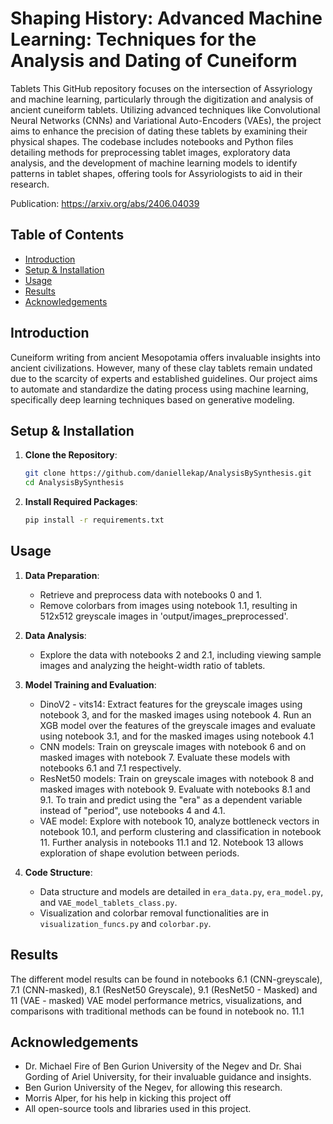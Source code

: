 # Shaping History: Advanced Machine Learning: Techniques for the Analysis and Dating of Cuneiform
Tablets
This GitHub repository focuses on the intersection of Assyriology and machine learning, particularly through the digitization and analysis of ancient cuneiform tablets. Utilizing advanced techniques like Convolutional Neural Networks (CNNs) and Variational Auto-Encoders (VAEs), the project aims to enhance the precision of dating these tablets by examining their physical shapes. The codebase includes notebooks and Python files detailing methods for preprocessing tablet images, exploratory data analysis, and the development of machine learning models to identify patterns in tablet shapes, offering tools for Assyriologists to aid in their research.

Publication: https://arxiv.org/abs/2406.04039 

## Table of Contents

- [Introduction](#introduction)
- [Setup & Installation](#setup--installation)
- [Usage](#usage)
- [Results](#results)
- [Acknowledgements](#acknowledgements)

## Introduction

Cuneiform writing from ancient Mesopotamia offers invaluable insights into ancient civilizations. However, many of these clay tablets remain undated due to the scarcity of experts and established guidelines. Our project aims to automate and standardize the dating process using machine learning, specifically deep learning techniques based on generative modeling.

## Setup & Installation

1. **Clone the Repository**:
    ```bash
    git clone https://github.com/daniellekap/AnalysisBySynthesis.git
    cd AnalysisBySynthesis
    ```
    
2. **Install Required Packages**:
    ```bash
    pip install -r requirements.txt
    ```

## Usage

1. **Data Preparation**: 
   - Retrieve and preprocess data with notebooks 0 and 1.
   - Remove colorbars from images using notebook 1.1, resulting in 512x512 greyscale images in 'output/images_preprocessed'.

2. **Data Analysis**: 
   - Explore the data with notebooks 2 and 2.1, including viewing sample images and analyzing the height-width ratio of tablets.

3. **Model Training and Evaluation**:
   - DinoV2 - vits14: Extract features for the greyscale images using notebook 3, and for the masked images using notebook 4. Run an XGB model over the features of the greyscale images and evaluate using notebook 3.1, and for the masked images using notebook 4.1
   - CNN models: Train on greyscale images with notebook 6 and on masked images with notebook 7. Evaluate these models with notebooks 6.1 and 7.1 respectively.
   - ResNet50 models: Train on greyscale images with notebook 8 and masked images with notebook 9. Evaluate with notebooks 8.1 and 9.1. To train and predict using the "era" as a dependent variable instead of "period", use notebooks 4 and 4.1.
   - VAE model: Explore with notebook 10, analyze bottleneck vectors in notebook 10.1, and perform clustering and classification in notebook 11. Further analysis in notebooks 11.1 and 12. Notebook 13 allows exploration of shape evolution between periods.

5. **Code Structure**: 
   - Data structure and models are detailed in `era_data.py`, `era_model.py`, and `VAE_model_tablets_class.py`.
   - Visualization and colorbar removal functionalities are in `visualization_funcs.py` and `colorbar.py`.

   

## Results

The different model results can be found in notebooks 6.1 (CNN-greyscale), 7.1 (CNN-masked), 8.1 (ResNet50 Greyscale), 9.1 (ResNet50 - Masked) and 11 (VAE - masked)
VAE model performance metrics, visualizations, and comparisons with traditional methods can be found in notebook no. 11.1

## Acknowledgements

- Dr. Michael Fire of Ben Gurion University of the Negev and Dr. Shai Gording of Ariel University, for their invaluable guidance and insights.
-  Ben Gurion University of the Negev, for allowing this research.
-  Morris Alper, for his help in kicking this project off
- All open-source tools and libraries used in this project.
